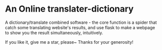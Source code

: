 # An Online translater-dictionary
A dictionary/translate combined software - the core function is a spider that catch some translating website's results, and use flask to make a webpage to show you the result simultaneously, intuitively.

If you like it, give me a star, please~
Thanks for your generosity!
